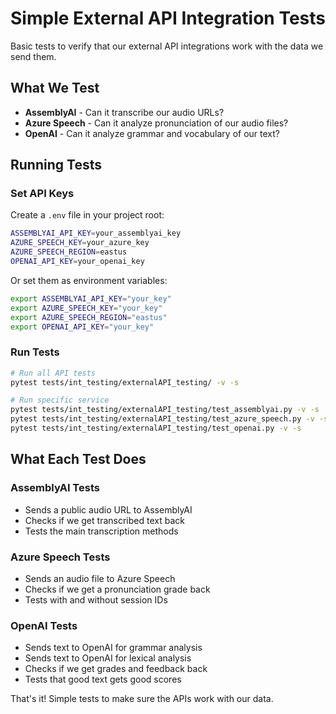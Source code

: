 # Simple External API Integration Tests

Basic tests to verify that our external API integrations work with the data we send them.

## What We Test

- **AssemblyAI** - Can it transcribe our audio URLs?
- **Azure Speech** - Can it analyze pronunciation of our audio files?
- **OpenAI** - Can it analyze grammar and vocabulary of our text?

## Running Tests

### Set API Keys

Create a `.env` file in your project root:
```bash
ASSEMBLYAI_API_KEY=your_assemblyai_key
AZURE_SPEECH_KEY=your_azure_key
AZURE_SPEECH_REGION=eastus
OPENAI_API_KEY=your_openai_key
```

Or set them as environment variables:
```bash
export ASSEMBLYAI_API_KEY="your_key"
export AZURE_SPEECH_KEY="your_key"
export AZURE_SPEECH_REGION="eastus"
export OPENAI_API_KEY="your_key"
```

### Run Tests
```bash
# Run all API tests
pytest tests/int_testing/externalAPI_testing/ -v -s

# Run specific service
pytest tests/int_testing/externalAPI_testing/test_assemblyai.py -v -s
pytest tests/int_testing/externalAPI_testing/test_azure_speech.py -v -s
pytest tests/int_testing/externalAPI_testing/test_openai.py -v -s
```

## What Each Test Does

### AssemblyAI Tests
- Sends a public audio URL to AssemblyAI
- Checks if we get transcribed text back
- Tests the main transcription methods

### Azure Speech Tests  
- Sends an audio file to Azure Speech
- Checks if we get a pronunciation grade back
- Tests with and without session IDs

### OpenAI Tests
- Sends text to OpenAI for grammar analysis
- Sends text to OpenAI for lexical analysis
- Checks if we get grades and feedback back
- Tests that good text gets good scores

That's it! Simple tests to make sure the APIs work with our data. 